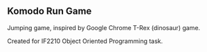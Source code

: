## Komodo Run Game

Jumping game, inspired by Google Chrome T-Rex (dinosaur) game.

Created for IF2210 Object Oriented Programming task.
